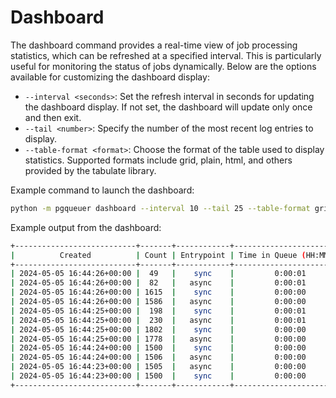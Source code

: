 # Dashboard

The dashboard command provides a real-time view of job processing statistics, which can be refreshed at a specified interval. This is particularly useful for monitoring the status of jobs dynamically. Below are the options available for customizing the dashboard display:

  - `--interval <seconds>`: Set the refresh interval in seconds for updating the dashboard display. If not set, the dashboard will update only once and then exit.
  - `--tail <number>`: Specify the number of the most recent log entries to display.
  - `--table-format <format>`: Choose the format of the table used to display statistics. Supported formats include grid, plain, html, and others provided by the tabulate library.

Example command to launch the dashboard:
```bash
python -m pgqueuer dashboard --interval 10 --tail 25 --table-format grid
```

Example output from the dashboard:
```bash
+---------------------------+-------+------------+--------------------------+------------+----------+
|          Created          | Count | Entrypoint | Time in Queue (HH:MM:SS) |   Status   | Priority |
+---------------------------+-------+------------+--------------------------+------------+----------+
| 2024-05-05 16:44:26+00:00 |  49   |    sync    |         0:00:01          | successful |    0     |
| 2024-05-05 16:44:26+00:00 |  82   |   async    |         0:00:01          | successful |    0     |
| 2024-05-05 16:44:26+00:00 | 1615  |    sync    |         0:00:00          | successful |    0     |
| 2024-05-05 16:44:26+00:00 | 1586  |   async    |         0:00:00          | successful |    0     |
| 2024-05-05 16:44:25+00:00 |  198  |    sync    |         0:00:01          | successful |    0     |
| 2024-05-05 16:44:25+00:00 |  230  |   async    |         0:00:01          | successful |    0     |
| 2024-05-05 16:44:25+00:00 | 1802  |    sync    |         0:00:00          | successful |    0     |
| 2024-05-05 16:44:25+00:00 | 1778  |   async    |         0:00:00          | successful |    0     |
| 2024-05-05 16:44:24+00:00 | 1500  |    sync    |         0:00:00          | successful |    0     |
| 2024-05-05 16:44:24+00:00 | 1506  |   async    |         0:00:00          | successful |    0     |
| 2024-05-05 16:44:23+00:00 | 1505  |   async    |         0:00:00          | successful |    0     |
| 2024-05-05 16:44:23+00:00 | 1500  |    sync    |         0:00:00          | successful |    0     |
+---------------------------+-------+------------+--------------------------+------------+----------+
```